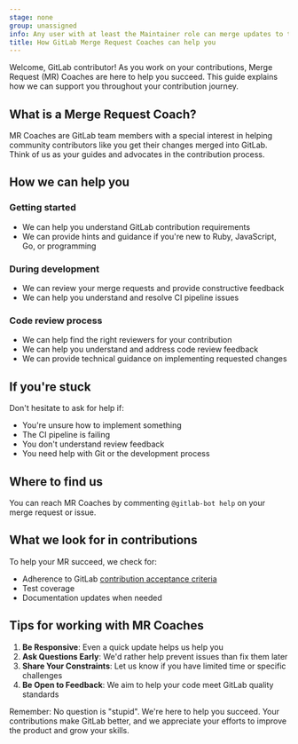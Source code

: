 ```yaml
---
stage: none
group: unassigned
info: Any user with at least the Maintainer role can merge updates to this content. For details, see https://docs.gitlab.com/ee/development/development_processes.html#development-guidelines-review.
title: How GitLab Merge Request Coaches can help you
---
```


Welcome, GitLab contributor! As you work on your contributions, Merge Request (MR) Coaches are here to help you succeed. This guide explains how we can support you throughout your contribution journey.

## What is a Merge Request Coach?

MR Coaches are GitLab team members with a special interest in helping community contributors like you get their changes merged into GitLab. Think of us as your guides and advocates in the contribution process.

## How we can help you

### Getting started

- We can help you understand GitLab contribution requirements
- We can provide hints and guidance if you're new to Ruby, JavaScript, Go, or programming

### During development

- We can review your merge requests and provide constructive feedback
- We can help you understand and resolve CI pipeline issues

### Code review process

- We can help find the right reviewers for your contribution
- We can help you understand and address code review feedback
- We can provide technical guidance on implementing requested changes

## If you're stuck

Don't hesitate to ask for help if:

- You're unsure how to implement something
- The CI pipeline is failing
- You don't understand review feedback
- You need help with Git or the development process

## Where to find us

You can reach MR Coaches by commenting `@gitlab-bot help` on your merge request or issue.

## What we look for in contributions

To help your MR succeed, we check for:

- Adherence to GitLab [contribution acceptance criteria](merge_request_workflow.md#contribution-acceptance-criteria)
- Test coverage
- Documentation updates when needed

## Tips for working with MR Coaches

1. **Be Responsive**: Even a quick update helps us help you
1. **Ask Questions Early**: We'd rather help prevent issues than fix them later
1. **Share Your Constraints**: Let us know if you have limited time or specific challenges
1. **Be Open to Feedback**: We aim to help your code meet GitLab quality standards

Remember: No question is "stupid". We're here to help you succeed. Your contributions make GitLab better, and we appreciate your efforts to improve the product and grow your skills.
